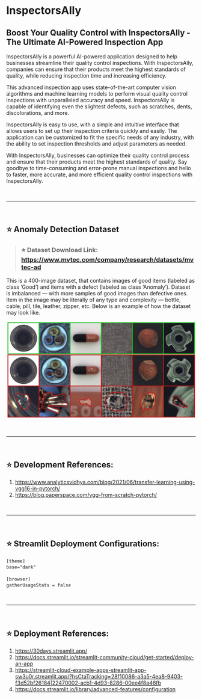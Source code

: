 
# InspectorsAlly

## Boost Your Quality Control with InspectorsAlly - The Ultimate AI-Powered Inspection App

InspectorsAlly is a powerful AI-powered application designed to help businesses streamline their quality control inspections. With InspectorsAlly, companies can ensure that their products meet the highest standards of quality, while reducing inspection time and increasing efficiency.

This advanced inspection app uses state-of-the-art computer vision algorithms and machine learning models to perform visual quality control inspections with unparalleled accuracy and speed. InspectorsAlly is capable of identifying even the slightest defects, such as scratches, dents, discolorations, and more.

InspectorsAlly is easy to use, with a simple and intuitive interface that allows users to set up their inspection criteria quickly and easily. The application can be customized to fit the specific needs of any industry, with the ability to set inspection thresholds and adjust parameters as needed.

With InspectorsAlly, businesses can optimize their quality control process and ensure that their products meet the highest standards of quality. Say goodbye to time-consuming and error-prone manual inspections and hello to faster, more accurate, and more efficient quality control inspections with InspectorsAlly.

<br>
<hr>
<br>

## ⭐ Anomaly Detection Dataset 

> ### ⭐ Dataset Download Link: https://www.mvtec.com/company/research/datasets/mvtec-ad
This is a 400-image dataset, that contains images of good items (labeled as class ‘Good’) and items with a defect (labeled as class ‘Anomaly’). Dataset is imbalanced — with more samples of good images than defective ones. Item in the image may be literally of any type and complexity — bottle, cable, pill, tile, leather, zipper, etc. Below is an example of how the dataset may look like.

![sample dataset images](docs/overview_dataset.jpg)

<br>
<hr>
<br>

## ⭐ Development References:
1. https://www.analyticsvidhya.com/blog/2021/06/transfer-learning-using-vgg16-in-pytorch/
2. https://blog.paperspace.com/vgg-from-scratch-pytorch/

<br>
<hr>
<br>

## ⭐ Streamlit Deployment Configurations:
```
[theme]
base="dark"

[browser]
gatherUsageStats = false
```
<br>
<hr>
<br>

## ⭐ Deployment References:
1. https://30days.streamlit.app/
2. https://docs.streamlit.io/streamlit-community-cloud/get-started/deploy-an-app
3. https://streamlit-cloud-example-apps-streamlit-app-sw3u0r.streamlit.app/?hsCtaTracking=28f10086-a3a5-4ea8-9403-f3d52bf26184|22470002-acb1-4d93-8286-00ee4f8a46fb
4. https://docs.streamlit.io/library/advanced-features/configuration

